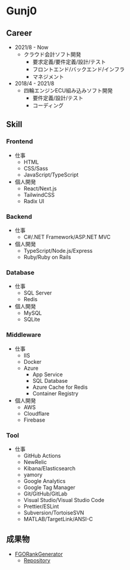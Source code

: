 # Gunj0

## Career

- 2021/8 - Now
  - クラウド会計ソフト開発
    - 要求定義/要件定義/設計/テスト
    - フロントエンド/バックエンド/インフラ
    - マネジメント
- 2018/4 - 2021/8
  - 四輪エンジンECU組み込みソフト開発
    - 要件定義/設計/テスト
    - コーディング

## Skill

### Frontend

- 仕事
  - HTML
  - CSS/Sass
  - JavaScript/TypeScript
- 個人開発
  - React/Next.js
  - TailwindCSS
  - Radix UI

### Backend

- 仕事
  - C#/.NET Framework/ASP.NET MVC
- 個人開発
  - TypeScript/Node.js/Express
  - Ruby/Ruby on Rails

### Database

- 仕事
  - SQL Server
  - Redis
- 個人開発
  - MySQL
  - SQLite

### Middleware

- 仕事
  - IIS
  - Docker
  - Azure
    - App Service
    - SQL Database
    - Azure Cache for Redis
    - Container Registry
- 個人開発
  - AWS
  - Cloudflare
  - Firebase

### Tool

- 仕事
  - GitHub Actions
  - NewRelic
  - Kibana/Elasticsearch
  - yamory
  - Google Analytics
  - Google Tag Manager
  - Git/GitHub/GitLab
  - Visual Studio/Visual Studio Code
  - Prettier/ESLint
  - Subversion/TortoiseSVN
  - MATLAB/TargetLink/ANSI-C

## 成果物

- [FGORankGenerator](https://fgorankgenerator.azurewebsites.net/)
  - [Repository](https://github.com/Gunj0/FGORankGenerator)
